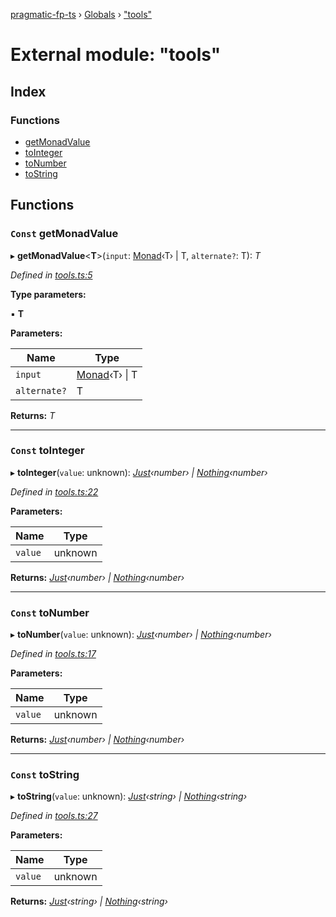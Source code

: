 [pragmatic-fp-ts](../README.md) › [Globals](../globals.md) › ["tools"](_tools_.md)

# External module: "tools"

## Index

### Functions

* [getMonadValue](_tools_.md#const-getmonadvalue)
* [toInteger](_tools_.md#const-tointeger)
* [toNumber](_tools_.md#const-tonumber)
* [toString](_tools_.md#const-tostring)

## Functions

### `Const` getMonadValue

▸ **getMonadValue**<**T**>(`input`: [Monad](../classes/_monad_.monad.md)‹T› | T, `alternate?`: T): *T*

*Defined in [tools.ts:5](https://github.com/hermann-p/pragmatic-fp-ts/blob/f524289/src/tools.ts#L5)*

**Type parameters:**

▪ **T**

**Parameters:**

Name | Type |
------ | ------ |
`input` | [Monad](../classes/_monad_.monad.md)‹T› &#124; T |
`alternate?` | T |

**Returns:** *T*

___

### `Const` toInteger

▸ **toInteger**(`value`: unknown): *[Just](../classes/_maybe_.just.md)‹number› | [Nothing](../classes/_maybe_.nothing.md)‹number›*

*Defined in [tools.ts:22](https://github.com/hermann-p/pragmatic-fp-ts/blob/f524289/src/tools.ts#L22)*

**Parameters:**

Name | Type |
------ | ------ |
`value` | unknown |

**Returns:** *[Just](../classes/_maybe_.just.md)‹number› | [Nothing](../classes/_maybe_.nothing.md)‹number›*

___

### `Const` toNumber

▸ **toNumber**(`value`: unknown): *[Just](../classes/_maybe_.just.md)‹number› | [Nothing](../classes/_maybe_.nothing.md)‹number›*

*Defined in [tools.ts:17](https://github.com/hermann-p/pragmatic-fp-ts/blob/f524289/src/tools.ts#L17)*

**Parameters:**

Name | Type |
------ | ------ |
`value` | unknown |

**Returns:** *[Just](../classes/_maybe_.just.md)‹number› | [Nothing](../classes/_maybe_.nothing.md)‹number›*

___

### `Const` toString

▸ **toString**(`value`: unknown): *[Just](../classes/_maybe_.just.md)‹string› | [Nothing](../classes/_maybe_.nothing.md)‹string›*

*Defined in [tools.ts:27](https://github.com/hermann-p/pragmatic-fp-ts/blob/f524289/src/tools.ts#L27)*

**Parameters:**

Name | Type |
------ | ------ |
`value` | unknown |

**Returns:** *[Just](../classes/_maybe_.just.md)‹string› | [Nothing](../classes/_maybe_.nothing.md)‹string›*
